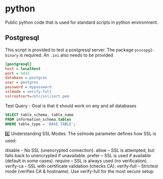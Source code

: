 # python
Public python code that is used for standard scripts in python environment.

## Postgresql

This script is provided to test a postgresql server. The package
`psscopg2-binary` is required. An `.ini` also needs to be provided

```ini
[postgresql]
host = localhost
port = 5432
database = postgres
user = postgres
password = mypassword
sslmode = verify-full
sslrootcert=/etc/ssl/cert.pem
```

Test Query - Goal is that it should work on any and all databases

```sql
SELECT table_schema, table_name
FROM information_schema.tables
WHERE table_type = 'BASE TABLE';
```

4️⃣ Understanding SSL Modes:
The sslmode parameter defines how SSL is used:

disable – No SSL (unencrypted connection).
allow – SSL is attempted, but falls back to unencrypted if unavailable.
prefer – SSL is used if available (default in some cases).
require – SSL is always used (no verification).
verify-ca – SSL with certificate validation (checks CA).
verify-full – Strictest mode (verifies CA & hostname).
Use verify-full for the most secure setup.
